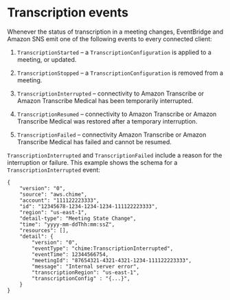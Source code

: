 # Transcription events<a name="transcription-events"></a>

Whenever the status of transcription in a meeting changes, EventBridge and Amazon SNS emit one of the following events to every connected client:

1. `TranscriptionStarted` – a `TranscriptionConfiguration` is applied to a meeting, or updated\.

1. `TranscriptionStopped` – a `TranscriptionConfiguration` is removed from a meeting\.

1. `TranscriptionInterrupted` – connectivity to Amazon Transcribe or Amazon Transcribe Medical has been temporarily interrupted\.

1. `TranscriptionResumed` – connectivity to Amazon Transcribe or Amazon Transcribe Medical was restored after a temporary interruption\.

1. `TranscriptionFailed` – connectivity Amazon Transcribe or Amazon Transcribe Medical has failed and cannot be resumed\.

`TranscriptionInterrupted` and `TranscriptionFailed` include a reason for the interruption or failure\. This example shows the schema for a `TranscriptionInterrupted` event:

```
{
    "version": "0",
    "source": "aws.chime",
    "account": "111122223333",
    "id": "12345678-1234-1234-1234-111122223333",
    "region": "us-east-1",
    "detail-type": "Meeting State Change",
    "time": "yyyy-mm-ddThh:mm:ssZ",
    "resources": [],
    "detail": {
        "version": "0",
        "eventType": "chime:TranscriptionInterrupted",
        "eventTime": 12344566754,
        "meetingId": "87654321-4321-4321-1234-111122223333",
        "message": "Internal server error",
        "transcriptionRegion": "us-east-1",
        "transcriptionConfig" : "{...}",
    }
}
```